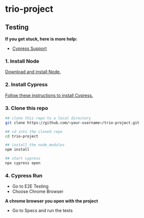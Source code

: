# trio-project

## Testing

**If you get stuck, here is more help:**

* [Cypress Support](https://on.cypress.io/support)
  
### 1. Install Node

[Download and install Node.](https://nodejs.org/pt-br/download/current)

### 2. Install Cypress

[Follow these instructions to install Cypress.](https://on.cypress.io/installing-cypress)

### 3. Clone this repo

```bash
## clone this repo to a local directory
git clone https://github.com/<your-username>/trio-project.git

## cd into the cloned repo
cd trio-project

## install the node_modules
npm install

## start cypress
npx cypress open
```

### 4. Cypress Run

* Go to E2E Testing
* Choose Chrome Browser

**A chrome browser you open with the project**

* Go to Specs and run the tests
